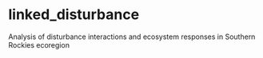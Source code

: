 # linked_disturbance
Analysis of disturbance interactions and ecosystem responses in Southern Rockies ecoregion
